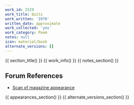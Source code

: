 ```yaml
---
work_id: 2529
work_title: Quits
work_written: '1970'
written_date: approximate
work_collected: 'yes'
work_category: Poem
notes: null
icon: material/book
alternate_versions: []
---
```


{{ section_title() }}
{{ work_info() }}
{{ notes_section() }}
## Forum References
- [Scan of magazine appearance](https://bukowskiforum.com/threads/steppenwolf-four-autumn-1970.8982/)

{{ appearances_section() }}
{{ alternate_versions_section() }}